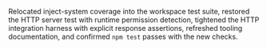 Relocated inject-system coverage into the workspace test suite, restored the HTTP server test with runtime permission detection, tightened the HTTP integration harness with explicit response assertions, refreshed tooling documentation, and confirmed `npm test` passes with the new checks.
